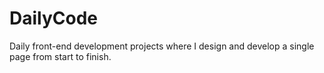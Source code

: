 # DailyCode
Daily front-end development projects where I design and develop a single page from start to finish. 
